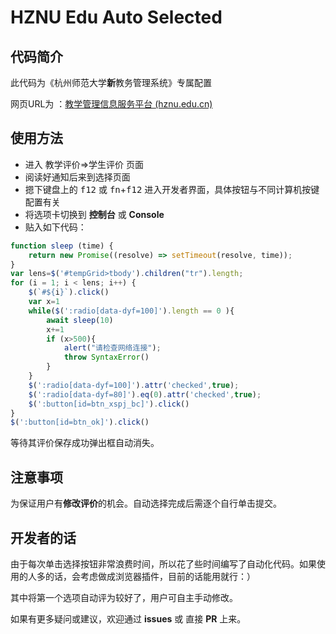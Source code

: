# HZNU Edu Auto Selected

## 代码简介

此代码为《杭州师范大学**新**教务管理系统》专属配置

网页URL为 ：[教学管理信息服务平台 (hznu.edu.cn)](http://jwxt.hznu.edu.cn/jwglxt/xtgl/login_slogin.html)

## 使用方法

- 进入 教学评价=>学生评价 页面
- 阅读好通知后来到选择页面
- 摁下键盘上的 <kbd>f12</kbd> 或 <kbd>fn</kbd>+<kbd>f12</kbd> 进入开发者界面，具体按钮与不同计算机按键配置有关
- 将选项卡切换到 **控制台** 或 **Console**
- 贴入如下代码：

```js
function sleep (time) {
    return new Promise((resolve) => setTimeout(resolve, time));
}
var lens=$('#tempGrid>tbody').children("tr").length;
for (i = 1; i < lens; i++) {
    $(`#${i}`).click()
    var x=1
    while($(':radio[data-dyf=100]').length == 0 ){
        await sleep(10)
        x+=1
        if (x>500){
            alert("请检查网络连接");
            throw SyntaxError()
        }
    }
    $(':radio[data-dyf=100]').attr('checked',true);
    $(':radio[data-dyf=80]').eq(0).attr('checked',true);
    $(':button[id=btn_xspj_bc]').click()
}
$(':button[id=btn_ok]').click()
```

等待其评价保存成功弹出框自动消失。

## 注意事项

为保证用户有**修改评价**的机会。自动选择完成后需逐个自行单击提交。




## 开发者的话

由于每次单击选择按钮非常浪费时间，所以花了些时间编写了自动化代码。如果使用的人多的话，会考虑做成浏览器插件，目前的话能用就行：）

其中将第一个选项自动评为较好了，用户可自主手动修改。

如果有更多疑问或建议，欢迎通过 **issues** 或 直接 **PR** 上来。

